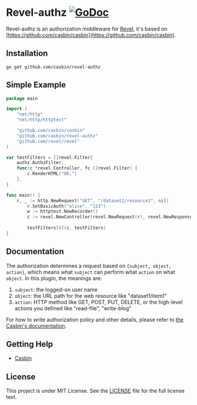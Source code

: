 Revel-authz [![GoDoc](https://godoc.org/github.com/casbin/revel-authz?status.svg)](https://godoc.org/github.com/casbin/revel-authz)
======

Revel-authz is an authorization middleware for [Revel](https://github.com/revel/revel), it's based on [https://github.com/casbin/casbin](https://github.com/casbin/casbin).

## Installation

    go get github.com/casbin/revel-authz

## Simple Example

```Go
package main

import (
	"net/http"
	"net/http/httptest"

    "github.com/casbin/casbin"
	"github.com/casbin/revel-authz"
	"github.com/revel/revel"
)

var testFilters = []revel.Filter{
	authz.AuthzFilter,
	func(c *revel.Controller, fc []revel.Filter) {
		c.RenderHTML("OK.")
	},
}

func main() {
	r, _ := http.NewRequest("GET", "/dataset1/resource1", nil)
    	r.SetBasicAuth("alice", "123")
    	w := httptest.NewRecorder()
    	c := revel.NewController(revel.NewRequest(r), revel.NewResponse(w))
    
    	testFilters[0](c, testFilters)
}
```

## Documentation

The authorization determines a request based on ``{subject, object, action}``, which means what ``subject`` can perform what ``action`` on what ``object``. In this plugin, the meanings are:

1. ``subject``: the logged-on user name
2. ``object``: the URL path for the web resource like "dataset1/item1"
3. ``action``: HTTP method like GET, POST, PUT, DELETE, or the high-level actions you defined like "read-file", "write-blog"


For how to write authorization policy and other details, please refer to [the Casbin's documentation](https://github.com/casbin/casbin).

## Getting Help

- [Casbin](https://github.com/casbin/casbin)

## License

This project is under MIT License. See the [LICENSE](LICENSE) file for the full license text.
